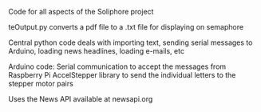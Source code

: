 Code for all aspects of the Soliphore project

teOutput.py converts a pdf file to a .txt file for displaying on semaphore

Central python code deals with importing text, sending serial messages to Arduino, loading news headlines, loading e-mails, etc

Arduino code: Serial communication to accept the messages from Raspberry Pi
AccelStepper library to send the individual letters to the stepper motor pairs

Uses the News API available at newsapi.org


